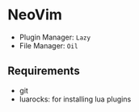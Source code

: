 # NeoVim

- Plugin Manager: `Lazy`
- File Manager: `Oil`

## Requirements

- git 
- luarocks: for installing lua plugins
